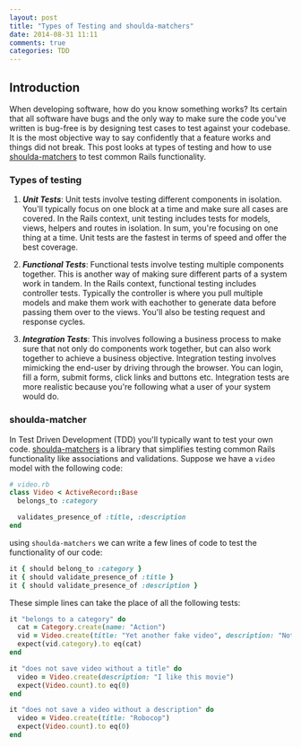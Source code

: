 ```yaml
---
layout: post
title: "Types of Testing and shoulda-matchers"
date: 2014-08-31 11:11
comments: true
categories: TDD
---
```


<!-- more -->

## Introduction

When developing software, how do you know something works? Its certain that all software have bugs and the only way to make sure the code you've written is bug-free is by designing test cases to test against your codebase. It is the most objective way to say confidently that a feature works and things did not break. This post looks at types of testing and how to use [shoulda-matchers](https://github.com/thoughtbot/shoulda-matchers) to test common Rails functionality.

### Types of testing

1) _**Unit Tests**_: Unit tests involve testing different components in isolation. You'll typically focus on one block at a time and make sure all cases are covered. In the Rails context, unit testing includes tests for models, views, helpers and routes in isolation. In sum, you're focusing on one thing at a time. Unit tests are the fastest in terms of speed and offer the best coverage.

2) _**Functional Tests**_: Functional tests involve testing multiple components together. This is another way of making sure different parts of a system work in tandem. In the Rails context, functional testing includes controller tests. Typically the controller is where you pull multiple models and make them work with eachother to generate data before passing them over to the views. You'll also be testing request and response cycles.

3) _**Integration Tests**_: This involves following a business process to make sure that not only do components work together, but can also work together to achieve a business objective. Integration testing involves mimicking the end-user by driving through the browser. You can login, fill a form, submit forms, click links and buttons etc. Integration tests are more realistic because you're following what a user of your system would do.


### shoulda-matcher

In Test Driven Development (TDD) you'll typically want to test your own code. [shoulda-matchers](https://github.com/thoughtbot/shoulda-matchers) is a library that simplifies testing common Rails functionality like associations and validations. Suppose we have a `video` model with the following code:

```ruby
# video.rb
class Video < ActiveRecord::Base
  belongs_to :category

  validates_presence_of :title, :description
end
```

using `shoulda-matchers` we can write a few lines of code to test the functionality of our code:

```ruby
it { should belong_to :category }
it { should validate_presence_of :title }
it { should validate_presence_of :description }
```

These simple lines can take the place of all the following tests:

```ruby
it "belongs to a category" do
  cat = Category.create(name: "Action")
  vid = Video.create(title: "Yet another fake video", description: "Not sure...", category: cat)
  expect(vid.category).to eq(cat)
end

it "does not save video without a title" do
  video = Video.create(description: "I like this movie")
  expect(Video.count).to eq(0)
end

it "does not save a video without a description" do
  video = Video.create(title: "Robocop")
  expect(Video.count).to eq(0)
end
```
